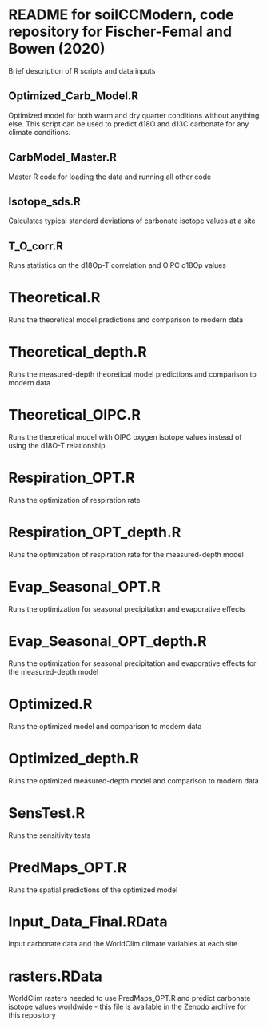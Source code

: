 # README for soilCCModern, code repository for Fischer-Femal and Bowen (2020) 

Brief description of R scripts and data inputs

## Optimized_Carb_Model.R
Optimized model for both warm and dry quarter conditions without anything else. This script can be used to predict d18O and d13C carbonate for any climate conditions.

## CarbModel_Master.R
Master R code for loading the data and running all other code

## Isotope_sds.R
Calculates typical standard deviations of carbonate isotope values at a site

## T_O_corr.R
Runs statistics on the d18Op-T correlation and OIPC d18Op values

# Theoretical.R
Runs the theoretical model predictions and comparison to modern data
	
# Theoretical_depth.R
Runs the measured-depth theoretical model predictions and comparison to modern data
	
# Theoretical_OIPC.R 
Runs the theoretical model with OIPC oxygen isotope values instead of using the d18O-T relationship
	
# Respiration_OPT.R
Runs the optimization of respiration rate 
	
# Respiration_OPT_depth.R
Runs the optimization of respiration rate for the measured-depth model
	
# Evap_Seasonal_OPT.R
Runs the optimization for seasonal precipitation and evaporative effects 
	
# Evap_Seasonal_OPT_depth.R
Runs the optimization for seasonal precipitation and evaporative effects for the measured-depth model
	
# Optimized.R
Runs the optimized model and comparison to modern data
	
# Optimized_depth.R
Runs the optimized measured-depth model and comparison to modern data
	
# SensTest.R
Runs the sensitivity tests
	
# PredMaps_OPT.R
Runs the spatial predictions of the optimized model

# Input_Data_Final.RData
Input carbonate data and the WorldClim climate variables at each site

# rasters.RData
WorldClim rasters needed to use PredMaps_OPT.R and predict carbonate isotope values worldwide - this file is available in the Zenodo archive for this repository

